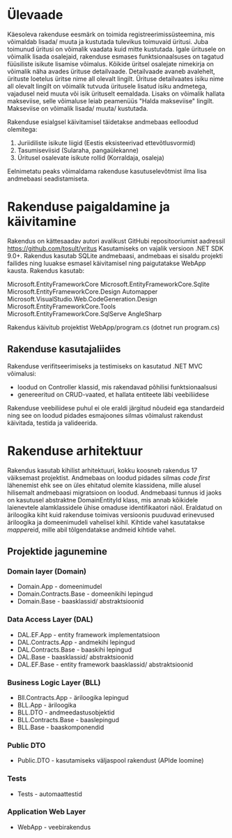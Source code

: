 # Ülevaade
Käesoleva rakenduse eesmärk on toimida registreerimissüsteemina, mis võimaldab lisada/ muuta ja kustutada tulevikus toimuvaid üritusi. Juba
toimunud üritusi on võimalik vaadata kuid mitte kustutada. Igale üritusele on võimalik lisada osalejaid, rakenduse esmases funktsionaalsuses
on tagatud füüsiliste isikute lisamise võimalus. Kõikide üritsel osalejate nimekirja on võimalik näha avades ürituse detailvaade. Detailvaade
avaneb avalehelt, ürituste loetelus üritse nime all olevalt lingilt.
Ürituse detailvaates isiku nime all olevalt lingilt on võimalik tutvuda üritusele lisatud isiku andmetega, vajadusel neid muuta või isik ürituselt
eemaldada.
Lisaks on võimalik hallata makseviise, selle võimaluse leiab peamenüüs "Halda makseviise" lingilt. Makseviise on võimalik lisada/ muuta/ kustutada.

Rakenduse esialgsel käivitamisel täidetakse andmebaas eelloodud olemitega:
1. Juriidiliste isikute liigid (Eestis eksisteerivad ettevõtlusvormid)
2. Tasumiseviisid (Sularaha, pangaülekanne)
3. Üritusel osalevate isikute rollid (Korraldaja, osaleja)

Eelnimetatu peaks võimaldama rakenduse kasutuselevõtmist ilma lisa andmebaasi seadistamiseta.

# Rakenduse paigaldamine ja käivitamine
Rakendus on kättesaadav autori avalikust GitHubi repositooriumist aadressil https://github.com/tosult/yritus
Kasutamiseks on vajalik versioon .NET SDK 9.0+.
Rakendus kasutab SQLite andmebaasi, andmebaas ei sisaldu projekti failides ning luuakse esmasel käivitamisel ning paigutatakse WebApp kausta.
Rakendus kasutab:

Microsoft.EntityFrameworkCore
Microsoft.EntityFrameworkCore.Sqlite
Microsoft.EntityFrameworkCore.Design
Automapper
Microsoft.VisualStudio.Web.CodeGeneration.Design
Microsoft.EntityFrameworkCore.Tools
Microsoft.EntityFrameworkCore.SqlServe
AngleSharp

Rakendus käivitub projektist WebApp/program.cs (dotnet run program.cs)

## Rakenduse kasutajaliides
Rakenduse verifitseerimiseks ja testimiseks on kasutatud .NET MVC võimalusi:
- loodud on Controller klassid, mis rakendavad põhilisi funktsionaalsusi
- genereeritud on CRUD-vaated, et hallata entiteete läbi veebiliidese

Rakenduse veebiliidese puhul ei ole eraldi järgitud nõudeid ega standardeid ning see on loodud pidades esmajoones silmas võimalust rakendust
käivitada, testida ja valideerida.

# Rakenduse arhitektuur
Rakendus kasutab kihilist arhitektuuri, kokku koosneb rakendus 17 väiksemast projektist.
Andmebaas on loodud pidades silmas <i>code first</i> lähenemist ehk see on üles ehitatud olemite klassidena, mille alusel hilisemalt
andmebaasi migratsioon on loodud.
Andmebaasi tunnus id jaoks on kasutusel abstraktne DomainEntityId klass, mis annab kõikidele laienevtele alamklassidele ühise omaduse
identifikaatori näol.
Eraldatud on äriloogika kiht kuid rakenduse toimivas versioonis puuduvad erinevused äriloogika ja domeenimudeli vahelisel kihil. Kihtide vahel
kasutatakse <i>mapper</i>eid, mille abil tõlgendatakse andmeid kihtide vahel.

## Projektide jagunemine

### Domain layer (Domain)
- Domain.App - domeenimudel
- Domain.Contracts.Base - domeenikihi lepingud
- Domain.Base - baasklassid/ abstraktsioonid

### Data Access Layer (DAL)
- DAL.EF.App - entity framework implementatsioon
- DAL.Contracts.App - andmekihi lepingud
- DAL.Contracts.Base - baaskihi lepingud
- DAL.Base - baasklassid/ abstraktsioonid
- DAL.EF.Base - entity framework baasklassid/ abstraktsioonid

### Business Logic Layer (BLL)
- Bll.Contracts.App - äriloogika lepingud
- BLL.App - äriloogika
- BLL.DTO - andmeedastusobjektid
- BLL.Contracts.Base - baaslepingud
- BLL.Base - baaskomponendid

### Public DTO
- Public.DTO - kasutamiseks väljaspool rakendust (APIde loomine)

### Tests
- Tests - automaattestid

### Application Web Layer
- WebApp - veebirakendus